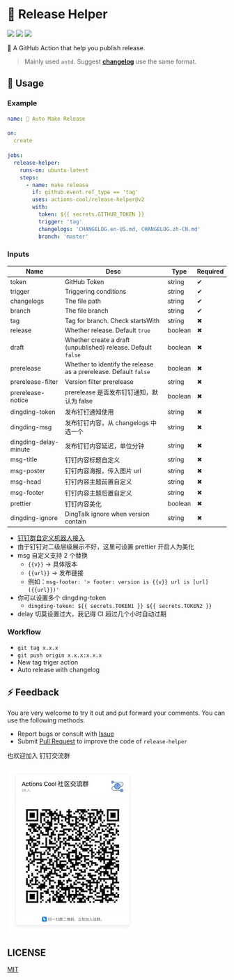 # 🌈 Release Helper

![](https://img.shields.io/github/workflow/status/actions-cool/release-helper/CI?style=flat-square)
[![](https://img.shields.io/badge/marketplace-release--helper-blueviolet?style=flat-square)](https://github.com/marketplace/actions/release-helper)
[![](https://img.shields.io/github/v/release/actions-cool/release-helper?style=flat-square&color=orange)](https://github.com/actions-cool/release-helper/releases)

🤖 A GitHub Action that help you publish release.

> Mainly used `antd`. Suggest [**changelog**](https://github.com/ant-design/ant-design/blob/master/CHANGELOG.en-US.md) use the same format.

## 🚀 Usage

### Example

```yml
name: 🤖 Auto Make Release

on:
  create

jobs:
  release-helper:
    runs-on: ubuntu-latest
    steps:
      - name: make release
        if: github.event.ref_type == 'tag'
        uses: actions-cool/release-helper@v2
        with:
          token: ${{ secrets.GITHUB_TOKEN }}
          trigger: 'tag'
          changelogs: 'CHANGELOG.en-US.md, CHANGELOG.zh-CN.md'
          branch: 'master'
```

### Inputs

| Name | Desc | Type | Required |
| -- | -- | -- | -- |
| token | GitHub Token | string | ✔ |
| trigger | Triggering conditions | string | ✔ |
| changelogs | The file path | string | ✔ |
| branch | The file branch | string | ✔ |
| tag | Tag for branch. Check startsWith | string | ✖ |
| release | Whether release. Default `true` | boolean | ✖ |
| draft | Whether create a draft (unpublished) release. Default `false` | boolean | ✖ |
| prerelease | Whether to identify the release as a prerelease. Default `false` | boolean | ✖ |
| prerelease-filter | Version filter prerelease| string | ✖ |
| prerelease-notice | prerelease 是否发布钉钉通知，默认为 false | boolean | ✖ |
| dingding-token | 发布钉钉通知使用 | string | ✖ |
| dingding-msg | 发布钉钉内容，从 changelogs 中选一个 | string | ✖ |
| dingding-delay-minute | 发布钉钉内容延迟，单位分钟 | string | ✖ |
| msg-title | 钉钉内容标题自定义 | string | ✖ |
| msg-poster | 钉钉内容海报，传入图片 url | string | ✖ |
| msg-head | 钉钉内容主题前置自定义 | string | ✖ |
| msg-footer | 钉钉内容主题后置自定义 | string | ✖ |
| prettier | 钉钉内容美化 | boolean | ✖ |
| dingding-ignore | DingTalk ignore when version contain | string | ✖ |

- [钉钉群自定义机器人接入](https://developers.dingtalk.com/document/robots/custom-robot-access)
- 由于钉钉对二级层级展示不好，这里可设置 prettier 开启人为美化
- msg 自定义支持 2 个替换
  - `{{v}}` -> 具体版本
  - `{{url}}` -> 发布链接
  - 例如：`msg-footer: '> footer: version is {{v}} url is [url]({{url}})'`
- 你可以设置多个 dingding-token
  - `dingding-token: ${{ secrets.TOKEN1 }} ${{ secrets.TOKEN2 }}`
- delay 切莫设置过大，我记得 CI 超过几个小时自动过期

### Workflow

- `git tag x.x.x`
- `git push origin x.x.x:x.x.x`
- New tag triger action
- Auto release with changelog

## ⚡ Feedback

You are very welcome to try it out and put forward your comments. You can use the following methods:

- Report bugs or consult with [Issue](https://github.com/actions-cool/release-helper/issues)
- Submit [Pull Request](https://github.com/actions-cool/release-helper/pulls) to improve the code of `release-helper`

也欢迎加入 钉钉交流群

![](https://github.com/actions-cool/resources/blob/main/dingding.jpeg?raw=true)

## LICENSE

[MIT](./LICENSE)

